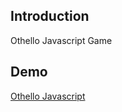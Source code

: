 ## Introduction

Othello Javascript Game

## Demo

[Othello Javascript](https://dendik-creation.github.io/othello-js/)
